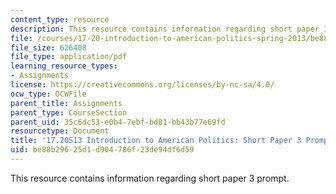 ```yaml
---
content_type: resource
description: This resource contains information regarding short paper 3 prompt.
file: /courses/17-20-introduction-to-american-politics-spring-2013/be88b29625d1d904786f23de94df6d59_MIT17_20S13_Paper3Prompt.pdf
file_size: 626408
file_type: application/pdf
learning_resource_types:
- Assignments
license: https://creativecommons.org/licenses/by-nc-sa/4.0/
ocw_type: OCWFile
parent_title: Assignments
parent_type: CourseSection
parent_uid: 35c6dc53-e0b4-7ebf-bd81-bb43b77e69fd
resourcetype: Document
title: '17.20S13 Introduction to American Politics: Short Paper 3 Prompt'
uid: be88b296-25d1-d904-786f-23de94df6d59
---
```

This resource contains information regarding short paper 3 prompt.